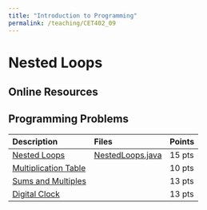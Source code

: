 ```yaml
---
title: "Introduction to Programming"
permalink: /teaching/CET402_09
---
```


# Nested Loops

## Online Resources

## Programming Problems

| Description                                                           | Files                                                         | Points |
| :-------------------------------------------------------------------- | :------------------------------------------------------------ | :----- |
| [Nested Loops](/files/CET402/pdfs/09_NestedLoops.pdf)                 | [NestedLoops.java](/files/CET402/java_files/NestedLoops.java) | 15 pts |
| [Multiplication Table](/files/CET402/pdfs/09_MultiplicationTable.pdf) |                                                               | 10 pts |
| [Sums and Multiples](/files/CET402/pdfs/09_SumsAndMultiples.pdf)      |                                                               | 13 pts |
| [Digital Clock](/files/CET402/pdfs/09_DigitalClock.pdf)               |                                                               | 13 pts |
